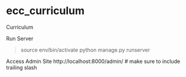 # ecc_curriculum
Curriculum

Run Server
> source env/bin/activate
> python manage.py runserver

Access Admin Site
http://localhost:8000/admin/  # make sure to include trailing slash

